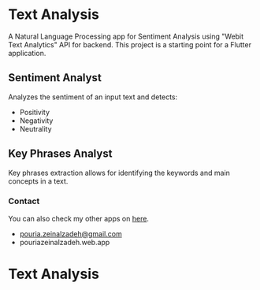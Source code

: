 # Text Analysis

A Natural Language Processing app for Sentiment Analysis using "Webit Text Analytics" API for backend.
This project is a starting point for a Flutter application.

## Sentiment Analyst

Analyzes the sentiment of an input text and detects:

- Positivity
- Negativity
- Neutrality

## Key Phrases Analyst

Key phrases extraction allows for identifying the keywords and main concepts in a text.

### Contact

You can also check my other apps on [here](https://cafebazaar.ir/developer/413934687302?l=en).

- pouria.zeinalzadeh@gmail.com
- pouriazeinalzadeh.web.app


# Text Analysis
